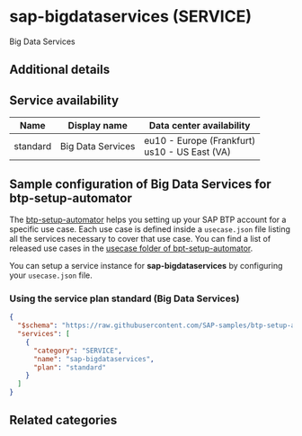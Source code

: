 # sap-bigdataservices (SERVICE)

Big Data Services

## Additional details


## Service availability

| Name | Display name | Data center availability  |
|------|----------------|---------------------------|
|  standard  |  Big Data Services  | eu10 - Europe (Frankfurt)<br> us10 - US East (VA)  |

## Sample configuration of **Big Data Services** for btp-setup-automator

The [btp-setup-automator](https://github.com/SAP-samples/btp-setup-automator) helps you setting up your SAP BTP account for a specific use case. Each use case is defined inside a `usecase.json` file listing all the services necessary to cover that use case. You can find a list of released use cases in the [usecase folder of bpt-setup-automator](https://github.com/SAP-samples/btp-setup-automator/tree/main/usecases).

You can setup a service instance for **sap-bigdataservices** by configuring your `usecase.json` file.

### Using the service plan **standard** (Big Data Services)

```json
{
  "$schema": "https://raw.githubusercontent.com/SAP-samples/btp-setup-automator/main/libs/btpsa-usecase.json",
  "services": [
    {
      "category": "SERVICE",
      "name": "sap-bigdataservices",
      "plan": "standard"      
    }
  ]
}
```

## Related categories
